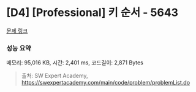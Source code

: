 # [D4] [Professional] 키 순서 - 5643 

[문제 링크](https://swexpertacademy.com/main/code/problem/problemDetail.do?contestProbId=AWXQsLWKd5cDFAUo) 

### 성능 요약

메모리: 95,016 KB, 시간: 2,401 ms, 코드길이: 2,871 Bytes



> 출처: SW Expert Academy, https://swexpertacademy.com/main/code/problem/problemList.do